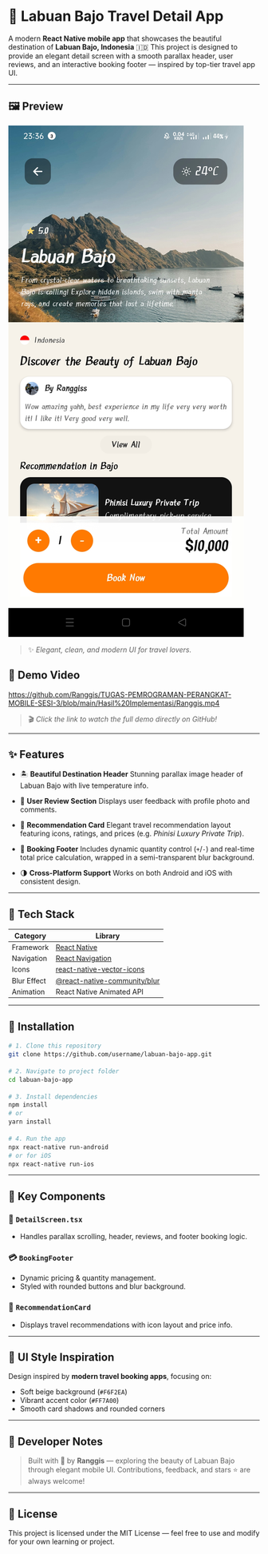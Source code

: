 # 🌴 Labuan Bajo Travel Detail App

A modern **React Native mobile app** that showcases the beautiful destination of **Labuan Bajo, Indonesia** 🇮🇩
This project is designed to provide an elegant detail screen with a smooth parallax header, user reviews, and an interactive booking footer — inspired by top-tier travel app UI.

---

## 🖼️ Preview

![Preview App](https://github.com/Ranggis/TUGAS-PEMROGRAMAN-PERANGKAT-MOBILE-SESI-3/blob/main/Hasil%20Implementasi/Ranggis.jpg)

> ✨ *Elegant, clean, and modern UI for travel lovers.*

## 🎥 Demo Video  
https://github.com/Ranggis/TUGAS-PEMROGRAMAN-PERANGKAT-MOBILE-SESI-3/blob/main/Hasil%20Implementasi/Ranggis.mp4

> 🎬 *Click the link to watch the full demo directly on GitHub!*  

---

## ✨ Features

* 🏝️ **Beautiful Destination Header**
  Stunning parallax image header of Labuan Bajo with live temperature info.

* 💬 **User Review Section**
  Displays user feedback with profile photo and comments.

* 🧭 **Recommendation Card**
  Elegant travel recommendation layout featuring icons, ratings, and prices (e.g. *Phinisi Luxury Private Trip*).

* 🤮 **Booking Footer**
  Includes dynamic quantity control (`+`/`-`) and real-time total price calculation, wrapped in a semi-transparent blur background.

* 🌗 **Cross-Platform Support**
  Works on both Android and iOS with consistent design.

---

## 🔧 Tech Stack

| Category    | Library                                                                           |
| ----------- | --------------------------------------------------------------------------------- |
| Framework   | [React Native](https://reactnative.dev/)                                          |
| Navigation  | [React Navigation](https://reactnavigation.org/)                                  |
| Icons       | [react-native-vector-icons](https://github.com/oblador/react-native-vector-icons) |
| Blur Effect | [@react-native-community/blur](https://github.com/react-native-masked-view/blur)  |
| Animation   | React Native Animated API                                                         |

---

## 🚀 Installation

```bash
# 1. Clone this repository
git clone https://github.com/username/labuan-bajo-app.git

# 2. Navigate to project folder
cd labuan-bajo-app

# 3. Install dependencies
npm install
# or
yarn install

# 4. Run the app
npx react-native run-android
# or for iOS
npx react-native run-ios
```

---

## 🧬 Key Components

### 📸 `DetailScreen.tsx`

* Handles parallax scrolling, header, reviews, and footer booking logic.

### 💳 `BookingFooter`

* Dynamic pricing & quantity management.
* Styled with rounded buttons and blur background.

### 🚥 `RecommendationCard`

* Displays travel recommendations with icon layout and price info.

---

## 🧘‍ UI Style Inspiration

Design inspired by **modern travel booking apps**, focusing on:

* Soft beige background (`#F6F2EA`)
* Vibrant accent color (`#FF7A00`)
* Smooth card shadows and rounded corners

---

## 🧠 Developer Notes

> Built with 💖 by **Ranggis** — exploring the beauty of Labuan Bajo through elegant mobile UI.
> Contributions, feedback, and stars ⭐ are always welcome!

---

## 📜 License

This project is licensed under the MIT License — feel free to use and modify for your own learning or project.

